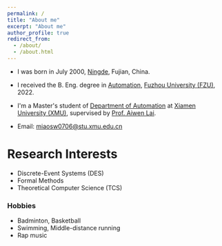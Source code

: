 ```yaml
---
permalink: /
title: "About me"
excerpt: "About me"
author_profile: true
redirect_from: 
  - /about/
  - /about.html
---
```


- I was born in July 2000, [Ningde](https://en.wikipedia.org/wiki/Ningde), Fujian, China.

- I received the B. Eng. degree in [Automation](https://dqxy.fzu.edu.cn/en/), [Fuzhou University (FZU)](https://en.fzu.edu.cn/), 2022.

- I'm a Master's student of [Department of Automation](https://auto.xmu.edu.cn/) at [Xiamen University (XMU)](https://en.xmu.edu.cn/main.htm), supervised by [Prof. Aiwen Lai](https://aivens123.github.io/aiwenlai.github.io/).

- Email: [miaosw0706@stu.xmu.edu.cn](miaosw0706@stu.xmu.edu.cn)

# Research Interests
- Discrete-Event Systems (DES)
- Formal Methods
- Theoretical Computer Science (TCS)

### Hobbies
- Badminton, Basketball
- Swimming, Middle-distance running
- Rap music

<!-- For more info
------
More info about configuring academicpages can be found in [the guide](https://academicpages.github.io/markdown/). The [guides for the Minimal Mistakes theme](https://mmistakes.github.io/minimal-mistakes/docs/configuration/) (which this theme was forked from) might also be helpful. -->
